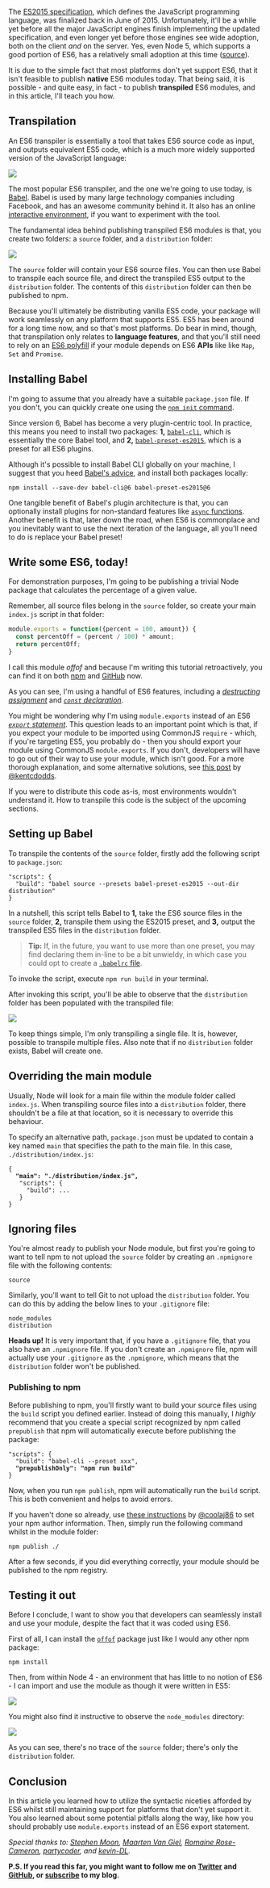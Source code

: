 The [ES2015 specification](http://www.ecma-international.org/ecma-262/6.0/), which  defines the JavaScript programming language, was finalized back in June of 2015. Unfortunately, it'll be a while yet before all the major JavaScript engines finish implementing the updated specification, and even longer yet before those engines see wide adoption, both on the client _and_ on the server. Yes, even Node 5, which supports a good portion of ES6, has a relatively small adoption at this time ([source](https://docs.google.com/spreadsheets/d/1AY1GbB1WGix4CZXY6L-6QEFZlArN1C_Ew3jMMWQ1XpQ/edit#gid=0)).

It is due to the simple fact that most platforms don't yet support ES6, that it isn't feasible to publish **native** ES6 modules today. That being said, it is possible - and quite easy, in fact - to publish **transpiled** ES6 modules, and in this article, I'll teach you how.

## Transpilation

An ES6 transpiler is essentially a tool that takes ES6 source code as input, and outputs equivalent ES5 code, which is a much more widely supported version of the JavaScript language:

![](http://i.imgur.com/iPMIuDp.png)

The most popular ES6 transpiler, and the one we're going to use today, is [Babel](https://github.com/babel/babel). Babel is used by many large technology companies including Facebook, and has an awesome community behind it. It also has an online [interactive environment](https://babeljs.io/repl/), if you want to experiment with the tool.

The fundamental idea behind publishing transpiled ES6 modules is that, you create two folders: a `source` folder, and a `distribution` folder:

![](http://i.imgur.com/V8ja3p3.png)

The `source` folder will contain your ES6 source files. You can then use Babel to transpile each source file, and direct the transpiled ES5 output to the `distribution` folder. The contents of this `distribution` folder can then be published to npm.

Because you'll ultimately be distributing vanilla ES5 code, your package will work seamlessly on any platform that supports ES5. ES5 has been around for a long time now, and so that's most platforms. Do bear in mind, though, that transpilation only relates to **language features**, and that you'll still need to rely on an [ES6 polyfill](https://babeljs.io/docs/usage/polyfill/) if your module depends on ES6 **APIs** like like `Map`, `Set` and `Promise`.

## Installing Babel

I'm going to assume that you already have a suitable `package.json` file. If you don't, you can quickly create one using the [`npm init` command](https://docs.npmjs.com/cli/init).

Since version 6, Babel has become a very plugin-centric tool. In practice, this means you need to install two packages: **1,** [`babel-cli`](https://www.npmjs.com/package/babel-cli), which is essentially the core Babel tool, and **2,** [`babel-preset-es2015`](https://www.npmjs.com/package/babel-preset-es2015), which is a preset for all ES6 plugins.

Although it's possible to install Babel CLI globally on your machine, I suggest that you heed [Babel's advice](https://babeljs.io/docs/usage/cli/), and install both packages locally:

```
npm install --save-dev babel-cli@6 babel-preset-es2015@6
```

One tangible benefit of Babel's plugin architecture is that, you can optionally install plugins for non-standard features like [`async` functions](https://jakearchibald.com/2014/es7-async-functions/). Another benefit is that, later down the road, when ES6 is commonplace and you inevitably want to use the next iteration of the language, all you'll need to do is replace your Babel preset!


## Write some ES6, today!

For demonstration purposes, I'm going to be publishing a trivial Node package that calculates the percentage of a given value. 

Remember, all source files belong in the `source` folder, so create your main `index.js` script in that folder:

```javascript
module.exports = function({percent = 100, amount}) {
  const percentOff = (percent / 100) * amount;
  return percentOff;
}
```

I call this module _offof_ and because I'm writing this tutorial retroactively, you can find it on both [npm](https://www.npmjs.com/package/offof) and [GitHub](https://github.com/alexbooker/offof) now.

As you can see, I'm using a handful of ES6 features, including a [_destructing assignment_](https://developer.mozilla.org/en/docs/Web/JavaScript/Reference/Operators/Destructuring_assignment)  and [_`const` declaration_](https://developer.mozilla.org/en-US/docs/Web/JavaScript/Reference/Statements/const).

You might be wondering why I'm using `module.exports` instead of an ES6 [_`export` statement_](https://developer.mozilla.org/en-US/docs/Web/JavaScript/Reference/Statements/export). This question leads to an important point which is that, if you expect your module to be imported using CommonJS `require` - which, if you're targeting ES5, you probably do -  then you should export your module using CommonJS `module.exports`. If you don't, developers will have to go out of their way to use your module, which isn't good. For a more thorough explanation, and some alternative solutions, see [this post](https://medium.com/@kentcdodds/misunderstanding-es6-modules-upgrading-babel-tears-and-a-solution-ad2d5ab93ce0#.y8ewd1vb5) by [@kentcdodds](https://twitter.com/kentcdodds).

If you were to distribute this code as-is, most environments wouldn't understand it. How to transpile this code is the subject of the upcoming sections.


## Setting up Babel

To transpile the contents of the `source` folder, firstly add the following script to `package.json`:

```
"scripts": {
  "build": "babel source --presets babel-preset-es2015 --out-dir distribution"
}
```

In a nutshell, this script tells Babel to **1,** take the ES6 source files in the `source` folder, **2,** transpile them using the ES2015 preset, and **3,** output the transpiled ES5 files in the `distribution` folder.

> **Tip:** If, in the future, you want to use more than one preset, you may find declaring them in-line to be a bit unwieldy, in which case you could opt to create a [`.babelrc` file](https://babeljs.io/docs/usage/babelrc/).

To invoke the script, execute `npm run build` in your terminal. 

After invoking this script, you'll be able to observe that the `distribution` folder has been populated with the transpiled file:

![](http://i.imgur.com/HtRRYiy.png)

To keep things simple, I'm only transpiling a single file. It is, however, possible to transpile multiple files. Also note that if no `distribution` folder exists, Babel will create one.


## Overriding the main module

Usually, Node will look for a main file within the module folder called `index.js`. When transpiling source files into a `distribution` folder, there shouldn't be a file at that location, so it is necessary to override this behaviour.

To specify an alternative path, `package.json` must be updated to contain a key named `main` that specifies the path to the main file. In this case, `./distribution/index.js`:

<pre>
<code>{
  <strong>"main": "./distribution/index.js",</strong>
   "scripts": {
     "build": ...
   }
}</code></pre>

## Ignoring files

You're almost ready to publish your Node module, but first you're going to want to tell npm to not upload the `source` folder by creating an `.npmignore` file with the following contents:

```
source
```

Similarly, you'll want to tell Git to not upload the `distribution` folder. You can do this by adding the below lines to your `.gitignore` file:

```
node_modules
distribution
```

**Heads up!** It is very important that, if you have a `.gitignore` file, that you also have an `.npmignore` file. If you don't create an `.npmignore` file, npm will actually use your `.gitignore` as the `.npmignore`, which means that the `distribution` folder won't be published.

### Publishing to npm

Before publishing to npm, you'll firstly want to build your source files using the `build` script you defined earlier. Instead of doing this manually, I _highly_ recommend that you create a special script recognized by npm called `prepublish` that npm will automatically execute before publishing the package:


<pre>
<code>"scripts": {
  "build": "babel-cli --preset xxx",
  <strong>"prepublishOnly": "npm run build"</strong>
}</code></pre>

Now, when you run `npm publish`, npm will automatically run the `build` script. This is both convenient and helps to avoid errors.

If you haven't done so already, use [these instructions](https://gist.github.com/coolaj86/1318304) by [@coolaj86](https://github.com/coolaj86) to set your npm author information. Then, simply run the following command whilst in the module folder:

```
npm publish ./
```

After a few seconds, if you did everything correctly, your module should be published to the npm registry.

## Testing it out
Before I conclude, I want to show you that developers can seamlessly install and use your module, despite the fact that it was coded using ES6.

First of all, I can install the [`offof`](https://www.npmjs.com/package/offof) package just like I would any other npm package:


```
npm install 
```
Then, from within Node 4 - an environment that has little to no notion of ES6 - I can import and use the module as though it were written in ES5:

![](http://i.imgur.com/2LMbpzi.png)


You might also find it instructive to observe the `node_modules` directory: 

![](http://i.imgur.com/ZIggJnv.png)

As you can see, there's no trace of the `source` folder; there's only the `distribution` folder.

## Conclusion

In this article you learned how to utilize the syntactic niceties afforded by ES6 whilst still maintaining support for platforms that don't yet support it. You also learned about some potential pitfalls along the way, like how you should probably use `module.exports` instead of an ES6 export statement.

_Special thanks to: [Stephen Moon](https://twitter.com/s_moon_uk), [Maarten Van Giel](https://twitter.com/maartenvangiel), [Romaine Rose-Cameron](https://twitter.com/R0ma1ne), [partycoder](https://www.livecoding.tv/partycoder/), and [kevin-DL](https://github.com/kevin-DL)._


**P.S. If you read this far, you might want to follow me on [Twitter](https://twitter.com/bookercodes) and [GitHub](https://github.com/alexbooker), or [subscribe](https://booker.codes/rss/) to my blog.**

